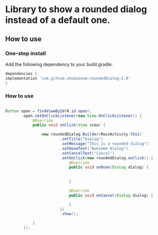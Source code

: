 # Library to show a rounded dialog instead of a default one.

## How to use

### One-step install

Add the following dependency to your build.gradle:
```gradle
dependencies {
implementation 'com.github.shuboooom:roundedDialog:1.0'
}
```

### How to use

```java

Button open = findViewById(R.id.open);
        open.setOnClickListener(new View.OnClickListener() {
            @Override
            public void onClick(View view) {

                new roundedDialog.Builder(MainActivity.this)
                        .setTitle("Dialog")
                        .setMessage("This is a rounded dialog")
                        .setDoneText("Awesome Dialog")
                        .setCancelText("Cancel")
                        .setOnClick(new roundedDialog.onClick() {
                            @Override
                            public void onDone(Dialog dialog) {
    
                            
                            }

                            @Override
                            public void onCancel(Dialog dialog) {

                            }
                        })
                        .show();

            }
        });

```
